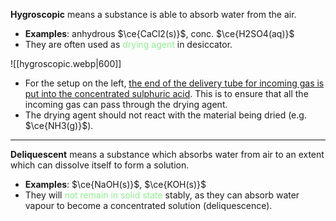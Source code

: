 **Hygroscopic** means a substance is able to absorb water from the air.
- **Examples**: anhydrous $\ce{CaCl2(s)}$, conc. $\ce{H2SO4(aq)}$
- They are often used as <span style="color: lightgreen">drying agent</span> in desiccator.

![[hygroscopic.webp|600]]
- For the setup on the left, <u>the end of the delivery tube for incoming gas is put into the concentrated sulphuric acid</u>. This is to ensure that all the incoming gas can pass through the drying agent.
- The drying agent should not react with the material being dried (e.g. $\ce{NH3(g)}$).

---

**Deliquescent** means a substance which absorbs water from air to an extent which can dissolve itself to form a solution.
- **Examples**: $\ce{NaOH(s)}$, $\ce{KOH(s)}$
- They will <span style="color: lightgreen">not remain in solid state</span> stably, as they can absorb water vapour to become a concentrated solution (deliquescence).
